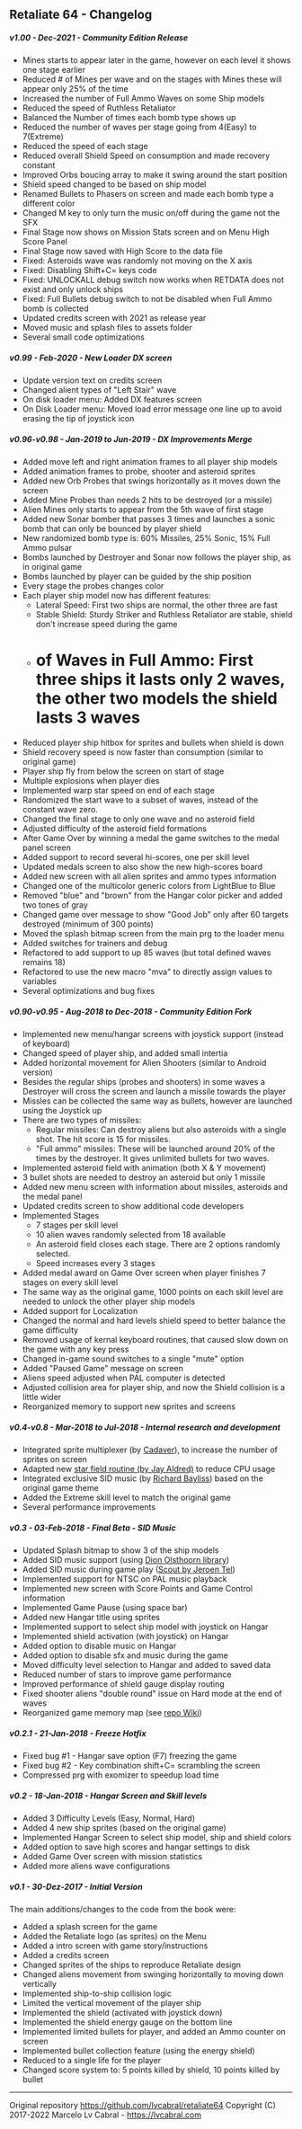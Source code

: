 ## Retaliate 64 - Changelog

##### v1.00 - Dec-2021 - Community Edition Release

- Mines starts to appear later in the game, however on each level it shows one stage earlier
- Reduced # of Mines per wave and on the stages with Mines these will appear only 25% of the time
- Increased the number of Full Ammo Waves on some Ship models
- Reduced the speed of Ruthless Retaliator
- Balanced the Number of times each bomb type shows up
- Reduced the number of waves per stage going from 4(Easy) to 7(Extreme)
- Reduced the speed of each stage
- Reduced overall Shield Speed on consumption and made recovery constant
- Improved Orbs boucing array to make it swing around the start position
- Shield speed changed to be based on ship model
- Renamed Bullets to Phasers on screen and made each bomb type a different color
- Changed M key to only turn the music on/off during the game not the SFX
- Final Stage now shows on Mission Stats screen and on Menu High Score Panel
- Final Stage now saved with High Score to the data file
- Fixed: Asteroids wave was randomly not moving on the X axis
- Fixed: Disabling Shift+C= keys code
- Fixed: UNLOCKALL debug switch now works when RETDATA does not exist and only unlock ships
- Fixed: Full Bullets debug switch to not be disabled when Full Ammo bomb is collected
- Updated credits screen with 2021 as release year
- Moved music and splash files to assets folder
- Several small code optimizations

##### v0.99 - Feb-2020 - New Loader DX screen

- Update version text on credits screen
- Changed alient types of "Left Stair" wave
- On disk loader menu: Added DX features screen
- On Disk Loader menu: Moved load error message one line up to avoid erasing the tip of joystick icon

##### v0.96-v0.98 - Jan-2019 to Jun-2019 - DX Improvements Merge

- Added move left and right animation frames to all player ship models
- Added animation frames to probe, shooter and asteroid sprites
- Added new Orb Probes that swings horizontally as it moves down the screen
- Added Mine Probes than needs 2 hits to be destroyed (or a missile)
- Alien Mines only starts to appear from the 5th wave of first stage
- Added new Sonar bomber that passes 3 times and launches a sonic bomb that can only be bounced by player shield
- New randomized bomb type is: 60% Missiles, 25% Sonic, 15% Full Ammo pulsar
- Bombs launched by Destroyer and Sonar now follows the player ship, as in original game
- Bombs launched by player can be guided by the ship position
- Every stage the probes changes color
- Each player ship model now has different features:
    - Lateral Speed: First two ships are normal, the other three are fast
    - Stable Shield: Sturdy Striker and Ruthless Retaliator are stable, shield don't increase speed during the game
    - # of Waves in Full Ammo: First three ships it lasts only 2 waves, the other two models the shield lasts 3 waves
- Reduced player ship hitbox for sprites and bullets when shield is down
- Shield recovery speed is now faster than consumption (similar to original game)
- Player ship fly from below the screen on start of stage
- Multiple explosions when player dies
- Implemented warp star speed on end of each stage
- Randomized the start wave to a subset of waves, instead of the constant wave zero.
- Changed the final stage to only one wave and no asteroid field
- Adjusted difficulty of the asteroid field formations
- After Game Over by winning a medal the game switches to the medal panel screen
- Added support to record several hi-scores, one per skill level
- Updated medals screen to also show the new high-scores board
- Added new screen with all alien sprites and ammo types information
- Changed one of the multicolor generic colors from LightBlue to Blue
- Removed "blue" and "brown" from the Hangar color picker and added two tones of gray
- Changed game over message to show "Good Job" only after 60 targets destroyed (minimum of 300 points)
- Moved the splash bitmap screen from the main prg to the loader menu
- Added switches for trainers and debug
- Refactored to add support to up 85 waves (but total defined waves remains 18)
- Refactored to use the new macro "mva" to directly assign values to variables
- Several optimizations and bug fixes

##### v0.90-v0.95 - Aug-2018 to Dec-2018 - Community Edition Fork

- Implemented new menu/hangar screens with joystick support (instead of keyboard)
- Changed speed of player ship, and added small intertia
- Added horizontal movement for Alien Shooters (similar to Android version)
- Besides the regular ships (probes and shooters) in some waves a Destroyer will cross the screen and launch a missile towards the player
- Missles can be collected the same way as bullets, however are launched using the Joystick up
- There are two types of missiles:
	- Regular missiles: Can destroy aliens but also asteroids with a single shot. The hit score is 15 for missiles.
	- "Full ammo" missiles: These will be launched around 20% of the times by the destroyer. It gives unlimited bullets for two waves.
- Implemented asteroid field with animation (both X & Y movement)
- 3 bullet shots are needed to destroy an asteroid but only 1 missile
- Added new menu screen with information about missiles, asteroids and the medal panel
- Updated credits screen to show additional code developers
- Implemented Stages
	- 7 stages per skill level
	- 10 alien waves randomly selected from 18 available
	- An asteroid field closes each stage. There are 2 options randomly selected.
	- Speed increases every 3 stages
- Added medal award on Game Over screen when player finishes 7 stages on every skill level
- The same way as the original game, 1000 points on each skill level are needed to unlock the other player ship models
- Added support for Localization
- Changed the normal and hard levels shield speed to better balance the game difficulty
- Removed usage of kernal keyboard routines, that caused slow down on the game with any key press
- Changed in-game sound switches to a single "mute" option
- Added "Paused Game" message on screen
- Aliens speed adjusted when PAL computer is detected
- Adjusted collision area for player ship, and now the Shield collision is a little wider
- Reorganized memory to support new sprites and screens

##### v0.4-v0.8 - Mar-2018 to Jul-2018 - Internal research and development

- Integrated sprite multiplexer (by [Cadaver](https://cadaver.github.io/)), to increase the number of sprites on screen
- Adapted new [star field routine (by Jay Aldred)](https://github.com/JasonAldred/C64-Starfield) to reduce CPU usage
- Integrated exclusive SID music (by [Richard Bayliss](http://tnd64.unikat.sk/)) based on the original game theme
- Added the Extreme skill level to match the original game
- Several performance improvements

##### v0.3 - 03-Feb-2018 - Final Beta - SID Music

- Updated Splash bitmap to show 3 of the ship models
- Added SID music support (using [Dion Olsthoorn library](http://www.dionoidgames.com))
- Added SID music during game play ([Scout by Jeroen Tel](http://csdb.dk/sid/?id=28205))
- Implemented support for NTSC on PAL music playback
- Implemented new screen with Score Points and Game Control information
- Implemented Game Pause (using space bar)
- Added new Hangar title using sprites
- Implemented support to select ship model with joystick on Hangar
- Implemented shield activation (with joystick) on Hangar
- Added option to disable music on Hangar
- Added option to disable sfx and music during the game
- Moved difficulty level selection to Hangar and added to saved data
- Reduced number of stars to improve game performance
- Improved performance of shield gauge display routing
- Fixed shooter aliens "double round" issue on Hard mode at the end of waves
- Reorganized game memory map (see [repo Wiki](https://github.com/lvcabral/retaliate64/wiki))

##### v0.2.1 - 21-Jan-2018 - Freeze Hotfix

- Fixed bug #1 - Hangar save option (F7) freezing the game
- Fixed bug #2 - Key combination shift+C= scrambling the screen
- Compressed prg with exomizer to speedup load time

##### v0.2 - 18-Jan-2018 - Hangar Screen and Skill levels

- Added 3 Difficulty Levels (Easy, Normal, Hard)
- Added 4 new ship sprites (based on the original game)
- Implemented Hangar Screen to select ship model, ship and shield colors
- Added option to save high scores and hangar settings to disk
- Added Game Over screen with mission statistics
- Added more aliens wave configurations

##### v0.1 - 30-Dez-2017 - Initial Version

The main additions/changes to the code from the book were:

- Added a splash screen for the game
- Added the Retaliate logo (as sprites) on the Menu
- Added a intro screen with game story/instructions
- Added a credits screen
- Changed sprites of the ships to reproduce Retaliate design
- Changed aliens movement from swinging horizontally to moving down vertically
- Implemented ship-to-ship collision logic
- Limited the vertical movement of the player ship
- Implemented the shield (activated with joystick down)
- Implemented the shield energy gauge on the bottom line
- Implemented limited bullets for player, and added an Ammo counter on screen
- Implemented bullet collection feature (using the energy shield)
- Reduced to a single life for the player
- Changed score system to: 5 points killed by shield, 10 points killed by bullet

---
Original repository <https://github.com/lvcabral/retaliate64>
Copyright (C) 2017-2022 Marcelo Lv Cabral - <https://lvcabral.com>
